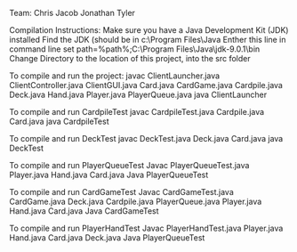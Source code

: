 Team: 
Chris 
Jacob 
Jonathan 
Tyler

Compilation Instructions:
Make sure you have a Java Development Kit (JDK) installed
Find the JDK (should be in c:\Program Files\Java
Enther this line in command line set path=%path%;C:\Program Files\Java\jdk-9.0.1\bin
Change Directory to the location of this project, into the src folder

To compile and run the project: 
javac ClientLauncher.java ClientController.java ClientGUI.java Card.java CardGame.java Cardpile.java Deck.java Hand.java Player.java PlayerQueue.java
java ClientLauncher
 
To compile and run CardpileTest 
javac CardpileTest.java Cardpile.java Card.java 
java CardpileTest
 
To compile and run DeckTest 
javac DeckTest.java Deck.java Card.java 
java DeckTest
 
To compile and run PlayerQueueTest
Javac PlayerQueueTest.java Player.java Hand.java Card.java
Java PlayerQueueTest
 
To compile and run CardGameTest
Javac CardGameTest.java CardGame.java Deck.java Cardpile.java PlayerQueue.java Player.java Hand.java Card.java
Java CardGameTest
 
To compile and run PlayerHandTest
Javac PlayerHandTest.java Player.java Hand.java Card.java Deck.java
Java PlayerQueueTest
